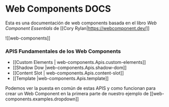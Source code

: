 
# Web Components DOCS

Esta es una documentación de web components basada en el libro *Web Component Essentials* de [[Cory Rylan|https://webcomponent.dev/]]

![[web-components]]

### APIS Fundamentales de los Web Components
- [[Custom Elements | web-components.Apis.custom-elements]]
- [[Shadow Dow |web-components.Apis.shadow-dom]]
- [[Content Slot | web-components.Apis.content-slot]]
- [[Template |web-components.Apis.template]]

Podemos ver la puesta en común de estas APIS y como funcionan para crear un Web Component en la primera parte de nuestro ejemplo de [[web-components.examples.dropdown]]

